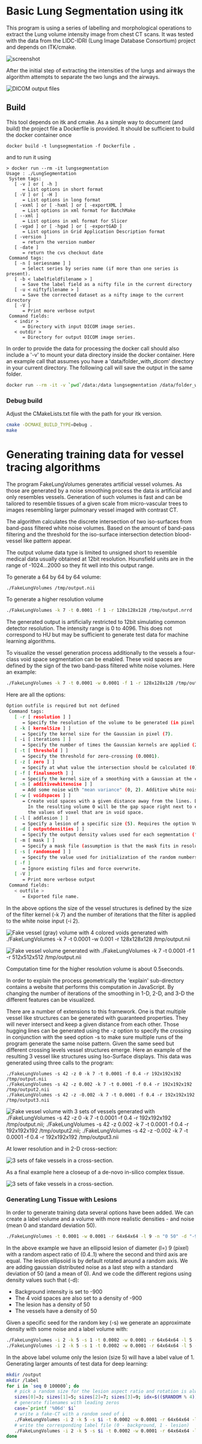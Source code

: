 # Basic Lung Segmentation using itk

This program is using a series of labelling and morphological operations to extract the Lung volume intensity image from chest CT scans. It was tested with the data from the LIDC-IDRI (Lung Image Database Consortium) project and depends on ITK/cmake.

![screenshot](img/screenshot.png)

After the initial step of extracting the intensities of the lungs and airways the algorithm attempts to separate the two lungs and the airways.

![DICOM output files](img/DICOMOutput.png)

## Build

This tool depends on itk and cmake. As a simple way to document (and build) the project file a Dockerfile is provided. It should be sufficient to build the docker container once

```
docker build -t lungsegmentation -f Dockerfile .
```

and to run it using

```
> docker run --rm -it lungsegmentation
Usage : ./LungSegmentation
 System tags: 
   [ -v ] or [ -h ]
      = List options in short format
   [ -V ] or [ -H ]
      = List options in long format
   [ -vxml ] or [ -hxml ] or [ -exportXML ]
      = List options in xml format for BatchMake
   [ --xml ]
      = List options in xml format for Slicer
   [ -vgad ] or [ -hgad ] or [ -exportGAD ]
      = List options in Grid Application Description format
   [ -version ]
      = return the version number
   [ -date ]
      = return the cvs checkout date
 Command tags: 
   [ -n [ seriesname ] ]
      = Select series by series name (if more than one series is present).
   [ -b < labelfieldfilename > ]
      = Save the label field as a nifty file in the current directory
   [ -u < niftyfilename > ]
      = Save the corrected dataset as a nifty image to the current directory
   [ -V ]
      = Print more verbose output
 Command fields: 
   < indir > 
      = Directory with input DICOM image series.
   < outdir > 
      = Directory for output DICOM image series.
```

In order to provide the data for processing the docker call should also include a '-v' to mount your data directory inside the docker container. Here an example call that assumes you have a 'data/folder_with_dicom' directory in your current directory. The following call will save the output in the same folder.

```bash
docker run --rm -it -v `pwd`/data:/data lungsegmentation /data/folder_with_dicom /data/folder_with_dicom_segmented
```

### Debug build

Adjust the CMakeLists.txt file with the path for your itk version.

```bash
cmake -DCMAKE_BUILD_TYPE=Debug .
make
```

# Generating training data for vessel tracing algorithms

The program FakeLungVolumes generates artificial vessel volumes. As those are generated by a noise smoothing process the data is artificial and only resembles vessels. Generation of such volumes is fast and can be tailored to resemble tissues of a given scale from micro-vascular trees to images resembling larger pulmonary vessel imaged with contrast CT.

The algorithm calculates the discrete intersection of two iso-surfaces from band-pass filtered white noise volumes. Based on the amount of band-pass filtering and the threshold for the iso-surface intersection detection blood-vessel like pattern appear.

The output volume data type is limited to unsigned short to resemble medical data usually obtained at 12bit resolution. Hounsfield units are in the range of -1024...2000 so they fit well into this output range.

To generate a 64 by 64 by 64 volume:

```bash
./FakeLungVolumes /tmp/output.nii 
```

To generate a higher resolution volume

```bash
./FakeLungVolumes -k 7 -t 0.0001 -f 1 -r 128x128x128 /tmp/output.nrrd
```

The generated output is artificially restricted to 12bit simulating common detector resolution. The intensity range is 0 to 4096. This does not correspond to HU but may be sufficient to generate test data for machine learning algorithms. 

To visualize the vessel generation process additionally to the vessels a four-class void space segmentation can be enabled. These void spaces are defined by the sign of the two band-pass filtered white noise volumes. Here an example:

```bash
./FakeLungVolumes -k 7 -t 0.0001 -w 0.0001 -f 1 -r 128x128x128 /tmp/output.nii
```

Here are all the options:

```bash
Option outfile is required but not defined
 Command tags: 
   [ -r [ resolution ] ]
      = Specify the resolution of the volume to be generated (in pixel as in 64x64x64).
   [ -k [ kernelSize ] ]
      = Specify the kernel size for the Gaussian in pixel (7).
   [ -i [ iterations ] ]
      = Specify the number of times the Gaussian kernels are applied (2).
   [ -t [ threshold ] ]
      = Specify the threshold for zero-crossing (0.0001).
   [ -z [ zero ] ]
      = Specify at what value the intersection should be calculated (0).
   [ -f [ finalsmooth ] ]
      = Specify the kernel size of a smoothing with a Gaussian at the end of the process (0).
   [ -n [ additivewhitenoise ] ]
      = Add some noise with "mean variance" (0, 2). Additive white noise is appropriate for simulated CT images.
   [ -w [ voidspaces ] ]
      = Create void spaces with a given distance away from the lines. Default is that this option is not used. 
        In the resulting volume 0 will be the gap space right next to each vessel (label 4095) with 1, 2, 3, 4
        the values of voxel that are in void space.
   [ -l [ addlesion ] ]
      = Specify a lesion of a specific size (5). Requires the option VoidSpaces.
   [ -d [ outputdensities ] ]
      = Specify the output density values used for each segmentation ("0 1 2 3 4 2048 4096"). Requires the option VoidSpaces.
   [ -m [ mask ] ]
      = Specify a mask file (assumption is that the mask fits in resolution with the volume created).
   [ -s [ randomseed ] ]
      = Specify the value used for initialization of the random numbers (time based). The same value should produce the same fields.
   [ -f ]
      = Ignore existing files and force overwrite.
   [ -V ]
      = Print more verbose output
 Command fields: 
   < outfile > 
      = Exported file name.
```

In the above options the size of the vessel structures is defined by the size of the filter kernel (-k 7) and the number of iterations that the filter is applied to the white noise input (-i 2). 

![Fake vessel (gray) volume with 4 colored voids generated with ./FakeLungVolumes -k 7 -t 0.0001 -w 0.001 -r 128x128x128 /tmp/output.nii](https://github.com/mmiv-center/LungSegmentation/blob/master/img/FakeLungVoids.gif)


![Fake vessel volume generated with ./FakeLungVolumes -k 7 -t 0.0001 -f 1 -r 512x512x512 /tmp/output.nii](https://github.com/mmiv-center/LungSegmentation/blob/master/img/FakeVesselVolume.gif)

Computation time for the higher resolution volume is about 0.5seconds.

In order to explain the process geometrically the 'explain' sub-directory contains a website that performs this computation in JavaScript. By changing the number of iterations of the smoothing in 1-D, 2-D, and 3-D the different features can be visualized.

There are a number of extensions to this framework. One is that multiple vessel like structures can be generated with guaranteed properties. They will never intersect and keep a given distance from each other. Those hugging lines can be generated using the -z option to specify the crossing in conjunction with the seed option -s to make sure multiple runs of the program generate the same noise pattern. Given the same seed but different crossing levels vessel structures emerge. Here an example of the resulting 3 vessel like structures using Iso-Surface displays. This data was generated using three calls to the program:
```
./FakeLungVolumes -s 42 -z 0 -k 7 -t 0.0001 -f 0.4 -r 192x192x192 /tmp/output.nii
./FakeLungVolumes -s 42 -z 0.002 -k 7 -t 0.0001 -f 0.4 -r 192x192x192 /tmp/output2.nii
./FakeLungVolumes -s 42 -z -0.002 -k 7 -t 0.0001 -f 0.4 -r 192x192x192 /tmp/output3.nii
```

![Fake vessel volume with 3 sets of vessels generated with ./FakeLungVolumes -s 42 -z 0 -k 7 -t 0.0001 -f 0.4 -r 192x192x192 /tmp/output.nii; ./FakeLungVolumes -s 42 -z 0.002 -k 7 -t 0.0001 -f 0.4 -r 192x192x192 /tmp/output2.nii; ./FakeLungVolumes -s 42 -z -0.002 -k 7 -t 0.0001 -f 0.4 -r 192x192x192 /tmp/output3.nii](https://github.com/mmiv-center/LungSegmentation/blob/master/img/3setsNeverIntersectingIsoSurf.gif)

At lower resolution and in 2-D cross-section:

![3 sets of fake vessels in a cross-section.](https://github.com/mmiv-center/LungSegmentation/blob/master/img/3setsNeverIntersecting.gif)

As a final example here a closeup of a de-novo in-silico complex tissue.

![3 sets of fake vessels in a cross-section.](https://github.com/mmiv-center/LungSegmentation/blob/master/img/3setWithVoids.png)

### Generating Lung Tissue with Lesions

In order to generate training data several options have been added. We can create a label volume and a volume with more realistic densities - and noise (mean 0 and standard deviation 50).

```bash
./FakeLungVolumes -t 0.0001 -w 0.0001 -r 64x64x64 -l 9 -n "0 50" -d "-900 -900 -900 -900 -900 50 50" /output/output.nii
```

In the above example we have an ellipsoid lesion of diameter (l=) 9 (pixel) with a random aspect ratio of (0.4..1) where the second and third axis are equal. The lesion ellipsoid is by default rotated around a random axis. We are adding gaussian distributed noise as a last step with a standard deviation of 50 (and a mean of 0). And we code the different regions using density values such that (-d):

- Background intensity is set to -900
- The 4 void spaces are also set to a density of -900
- The lesion has a density of 50
- The vessels have a density of 50

Given a specific seed for the random key (-s) we generate an approximate density with some noise and a label volume with:

```bash
./FakeLungVolumes -i 2 -k 5 -s 1 -t 0.0002 -w 0.0001 -r 64x64x64 -l 5 -d "-900 -900 -900 -900 -900 50 50" -n "0 30" -f 0.5 /output/output.nii
./FakeLungVolumes -i 2 -k 5 -s 1 -t 0.0002 -w 0.0001 -r 64x64x64 -l 5 -d "0 0 0 0 0 1 0" /output/label.nii
```

In the above label volume only the lesion (size 5) will have a label value of 1. Generating larger amounts of test data for deep learning:

```bash
mkdir /output
mkdir /label
for i in `seq 0 100000`; do
   # pick a random size for the lesion aspect ratio and rotation is always random
   sizes[0]=3; sizes[1]=5; sizes[2]=7; sizes[3]=9; idx=$(($RANDOM % 4)); rz=${sizes[$idx]};
   # generate filenames with leading zeros
   case=`printf '%06d' $i`
   # write a fake-CT with a random seed of i
   ./FakeLungVolumes -i 2 -k 5 -s $i -t 0.0002 -w 0.0001 -r 64x64x64 -l $rz -d "-900 -900 -900 -900 -900 50 50" -n "0 30" -f 0.5 /output/${case}.nii.gz
   # write the corresponding label file (0 - background, 1 - lesion)
   ./FakeLungVolumes -i 2 -k 5 -s $i -t 0.0002 -w 0.0001 -r 64x64x64 -l $rz -d "0 0 0 0 0 1 0" /label/${case}.nii.gz
done
```
